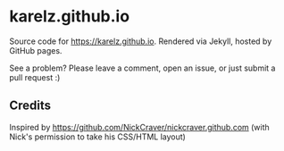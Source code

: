 # karelz.github.io

Source code for https://karelz.github.io. Rendered via Jekyll, hosted by GitHub pages.

See a problem? Please leave a comment, open an issue, or just submit a pull request :)

## Credits

Inspired by https://github.com/NickCraver/nickcraver.github.com (with Nick's permission to take his CSS/HTML layout)
